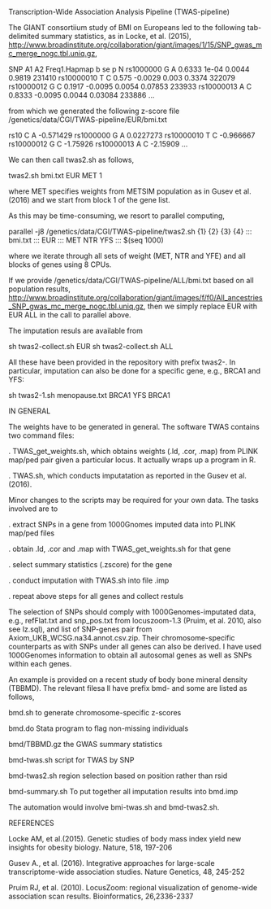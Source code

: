 Transcription-Wide Association Analysis Pipeline (TWAS-pipeline)

The GIANT consortiium study of BMI on Europeans led to the following tab-delimited summary statistics, as in  Locke, et al. (2015), 
http://www.broadinstitute.org/collaboration/giant/images/1/15/SNP_gwas_mc_merge_nogc.tbl.uniq.gz, 

SNP	A1	A2	Freq1.Hapmap	b	se	p	N
rs1000000	G	A	0.6333	1e-04	0.0044	0.9819	231410
rs10000010	T	C	0.575	-0.0029	0.003	0.3374	322079
rs10000012	G	C	0.1917	-0.0095	0.0054	0.07853	233933
rs10000013	A	C	0.8333	-0.0095	0.0044	0.03084	233886
...

from which we generated the following z-score file /genetics/data/CGI/TWAS-pipeline/EUR/bmi.txt

rs10	C	A	-0.571429
rs1000000	G	A	0.0227273
rs10000010	T	C	-0.966667
rs10000012	G	C	-1.75926
rs10000013	A	C	-2.15909
...

We can then call twas2.sh as follows,

twas2.sh bmi.txt EUR MET 1

where MET specifies weights from METSIM population as in Gusev et al. (2016) and we start from block 1 of the gene list.

As this may be time-consuming, we resort to parallel computing,

parallel -j8 /genetics/data/CGI/TWAS-pipeline/twas2.sh {1} {2} {3} {4} ::: bmi.txt ::: EUR ::: MET NTR YFS ::: $(seq 1000) 

where we iterate through all sets of weight (MET, NTR and YFE) and all blocks of genes using 8 CPUs.

If we provide /genetics/data/CGI/TWAS-pipeline/ALL/bmi.txt based on all population results, http://www.broadinstitute.org/collaboration/giant/images/f/f0/All_ancestries_SNP_gwas_mc_merge_nogc.tbl.uniq.gz, then we simply replace EUR with EUR ALL in the call to parallel above.

The imputation resuls are available from

sh twas2-collect.sh EUR
sh twas2-collect.sh ALL

All these have been provided in the repository with prefix twas2-. In particular, imputation can also be done for a specific gene, e.g., BRCA1 and YFS:

sh twas2-1.sh menopause.txt BRCA1 YFS BRCA1


IN GENERAL

The weights have to be generated in general. The software TWAS contains two command files:

. TWAS_get_weights.sh, which obtains weights (.ld, .cor, .map) from PLINK map/ped pair given a particular locus. It actually wraps up a program in R.
                        
. TWAS.sh, which conducts imputatation as reported in the Gusev et al. (2016). 

Minor changes to the scripts may be required for your own data. The tasks involved are to  

. extract SNPs in a gene from 1000Gnomes imputed data into PLINK map/ped files

. obtain .ld, .cor and .map with TWAS_get_weights.sh for that gene

. select summary statistics (.zscore) for the gene

. conduct imputation with TWAS.sh into file .imp

. repeat above steps for all genes and collect restuls


The selection of SNPs should comply with 1000Genomes-imputated data, e.g., refFlat.txt and snp_pos.txt from locuszoom-1.3 (Pruim, et al. 2010, also see lz.sql), and list of SNP-genes pair from Axiom_UKB_WCSG.na34.annot.csv.zip. Their chromosome-specific counterparts as with SNPs under all genes can also be derived. I have used 1000Genomes information to obtain all autosomal genes as well as SNPs within each genes.

An example is provided on a recent study of body bone mineral density (TBBMD). The relevant filesa ll have prefix bmd- and some are listed as follows,

bmd.sh                  to generate chromosome-specific z-scores

bmd.do                  Stata program to flag non-missing individuals

bmd/TBBMD.gz            the GWAS summary statistics

bmd-twas.sh             script for TWAS by SNP

bmd-twas2.sh            region selection based on position rather than rsid

bmd-summary.sh          To put together all imputation results into bmd.imp

The automation would involve bmi-twas.sh and bmd-twas2.sh.


REFERENCES

Locke AM, et al.(2015). Genetic studies of body mass index yield new insights for obesity biology. Nature, 518, 197-206

Gusev A., et al. (2016). Integrative approaches for large-scale transcriptome-wide association studies. Nature Genetics, 48, 245-252   

Pruim RJ, et al. (2010). LocusZoom: regional visualization of genome-wide association scan results. Bioinformatics, 26,2336-2337

